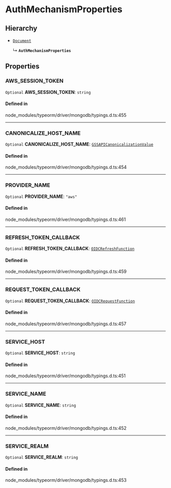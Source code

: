# AuthMechanismProperties

## Hierarchy

- [`Document`](Document.md)

  ↳ **`AuthMechanismProperties`**

## Properties

### AWS\_SESSION\_TOKEN

 `Optional` **AWS\_SESSION\_TOKEN**: `string`

#### Defined in

node_modules/typeorm/driver/mongodb/typings.d.ts:455

___

### CANONICALIZE\_HOST\_NAME

 `Optional` **CANONICALIZE\_HOST\_NAME**: [`GSSAPICanonicalizationValue`](../index.md#gssapicanonicalizationvalue-1)

#### Defined in

node_modules/typeorm/driver/mongodb/typings.d.ts:454

___

### PROVIDER\_NAME

 `Optional` **PROVIDER\_NAME**: ``"aws"``

#### Defined in

node_modules/typeorm/driver/mongodb/typings.d.ts:461

___

### REFRESH\_TOKEN\_CALLBACK

 `Optional` **REFRESH\_TOKEN\_CALLBACK**: [`OIDCRefreshFunction`](../index.md#oidcrefreshfunction)

#### Defined in

node_modules/typeorm/driver/mongodb/typings.d.ts:459

___

### REQUEST\_TOKEN\_CALLBACK

 `Optional` **REQUEST\_TOKEN\_CALLBACK**: [`OIDCRequestFunction`](../index.md#oidcrequestfunction)

#### Defined in

node_modules/typeorm/driver/mongodb/typings.d.ts:457

___

### SERVICE\_HOST

 `Optional` **SERVICE\_HOST**: `string`

#### Defined in

node_modules/typeorm/driver/mongodb/typings.d.ts:451

___

### SERVICE\_NAME

 `Optional` **SERVICE\_NAME**: `string`

#### Defined in

node_modules/typeorm/driver/mongodb/typings.d.ts:452

___

### SERVICE\_REALM

 `Optional` **SERVICE\_REALM**: `string`

#### Defined in

node_modules/typeorm/driver/mongodb/typings.d.ts:453
